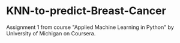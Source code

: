 # KNN-to-predict-Breast-Cancer
Assignment 1 from course "Applied Machine Learning in Python" by University of Michigan on Coursera.
